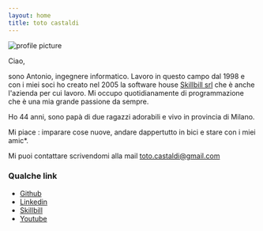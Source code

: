 ```yaml
---
layout: home
title: toto castaldi
---
```


![profile picture](https://www.gravatar.com/avatar/587e0522608a1a02c9cabdfca6d9f729?rating=PG&size=200&default=wavatar)

Ciao,

sono Antonio, ingegnere informatico. Lavoro in questo campo dal 1998 e con i miei soci ho creato nel 2005 la software house [Skillbill srl](http://www.skillbill.it) che è anche l'azienda per cui lavoro. Mi occupo quotidianamente di programmazione che è una mia grande passione da sempre.

Ho 44 anni, sono papà di due ragazzi adorabili e vivo in provincia di Milano.

Mi piace : imparare cose nuove, andare dappertutto in bici e stare con i miei amic*.

Mi puoi contattare scrivendomi alla mail [toto.castaldi@gmail.com](mailto:toto.castaldi@gmail.com)

### Qualche link

 - [Github](https://github.com/toto-castaldi)
 - [Linkedin](https://www.linkedin.com/in/antoniocastaldi)
 - [Skillbill](https://www.skillbill.it)
 - [Youtube](https://www.youtube.com/user/toto0castaldi)
